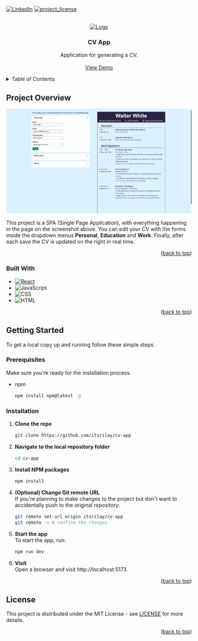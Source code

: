 <a id="readme-top"></a>

<!-- PROJECT SHIELDS -->
<!-- https://www.markdownguide.org/basic-syntax/#reference-style-links -->

[![LinkedIn][linkedin-shield]][linkedin-url]
[![project_license][license-shield]][license-url]

<!-- PROJECT LOGO -->
<br />
<div align="center">
  <a href="https://github.com/itsrilay/cv-app">
    <img src="src/assets/icon.svg" alt="Logo" width="80" height="80">
  </a>

<h3 align="center">CV App</h3>

  <p align="center">
    Application for generating a CV.
    <br />
    <br />
    <a href="https://cv-app-es5.pages.dev/">View Demo</a>
  </p>
</div>

<!-- TABLE OF CONTENTS -->
<details>
  <summary>Table of Contents</summary>
  <ol>
    <li>
      <a href="#project-overview">Project Overview</a>
      <ul>
        <li><a href="#built-with">Built With</a></li>
      </ul>
    </li>
    <li>
      <a href="#getting-started">Getting Started</a>
      <ul>
        <li><a href="#prerequisites">Prerequisites</a></li>
        <li><a href="#installation">Installation</a></li>
      </ul>
    </li>
    <li><a href="#license">License</a></li>
  </ol>
</details>

<!-- PROJECT OVERVIEW -->

## Project Overview

![Product Screen Shot][product-screenshot]

This project is a SPA (Single Page Application), with everything happening in the page on the screenshot above. You can edit your CV with the forms inside the dropdown menus **Personal**, **Education** and **Work**. Finally, after each save the CV is updated on the right in real time.

<p align="right">(<a href="#readme-top">back to top</a>)</p>

### Built With

- [![React][React.js]][React-url]
- ![JavaScript][Javascript]
- ![CSS][CSS]
- ![HTML][HTML]

<p align="right">(<a href="#readme-top">back to top</a>)</p>

<!-- GETTING STARTED -->

## Getting Started

To get a local copy up and running follow these simple steps.

### Prerequisites

Make sure you're ready for the installation process.

- npm
  ```sh
  npm install npm@latest -g
  ```

### Installation

1. **Clone the repo**
   ```sh
   git clone https://github.com/itsrilay/cv-app
   ```
2. **Navigate to the local repository folder**
   ```sh
   cd cv-app
   ```
3. **Install NPM packages**
   ```sh
   npm install
   ```
4. **(Optional) Change Git remote URL**  
   If you're planning to make changes to the project but don't want to accidentally push to the original repository.

   ```sh
   git remote set-url origin itsrilay/cv-app
   git remote -v # confirm the changes
   ```

5. **Start the app**  
   To start the app, run:

   ```sh
   npm run dev
   ```

6. **Visit**  
   Open a browser and visit http://localhost:5173.

<p align="right">(<a href="#readme-top">back to top</a>)</p>

<!-- LICENSE -->

## License

This project is distributed under the MIT License - see [LICENSE][license-url] for more details.

<p align="right">(<a href="#readme-top">back to top</a>)</p>

<!-- MARKDOWN LINKS & IMAGES -->
<!-- https://www.markdownguide.org/basic-syntax/#reference-style-links -->

[linkedin-shield]: https://img.shields.io/badge/-LinkedIn-black.svg?style=for-the-badge&logo=linkedin&colorB=555
[linkedin-url]: https://linkedin.com/in/ruis2003
[license-shield]: https://img.shields.io/github/license/itsrilay/cv-app.svg?style=for-the-badge
[license-url]: https://github.com/itsrilay/cv-app/blob/master/LICENSE
[product-screenshot]: src/assets/screenshot.png
[React.js]: https://img.shields.io/badge/React-20232A?style=for-the-badge&logo=react&logoColor=61DAFB
[React-url]: https://reactjs.org/
[Javascript]: https://img.shields.io/badge/JavaScript-%23F7DF1E?style=for-the-badge&logo=javascript&logoColor=black
[CSS]: https://img.shields.io/badge/CSS-%23264DE4?style=for-the-badge&logo=css&logoColor=white
[HTML]: https://img.shields.io/badge/HTML-%23E44D26?style=for-the-badge&logo=html5&logoColor=white
